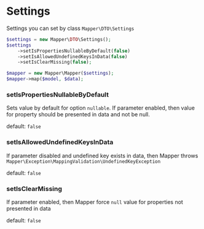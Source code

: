 # Settings

Settings you can set by class `Mapper\DTO\Settings`

```php
$settings = new Mapper\DTO\Settings();
$settings
    ->setIsPropertiesNullableByDefault(false)
    ->setIsAllowedUndefinedKeysInData(false)
    ->setIsClearMissing(false);

$mapper = new Mapper\Mapper($settings);
$mapper->map($model, $data);
```

### setIsPropertiesNullableByDefault
Sets value by default for option `nullable`. If parameter enabled, then value for property should be presented in data and not be null.

default: `false`

### setIsAllowedUndefinedKeysInData
If parameter disabled and undefined key exists in data, then Mapper throws `Mapper\Exception\MappingValidation\UndefinedKeyException`

default: `false`

### setIsClearMissing
If parameter enabled, then Mapper force `null` value for properties not presented in data

default: `false`
